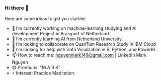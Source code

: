 ### Hi there 👋

Here are some ideas to get you started:

- 🔭 I’m currently working on machine-learning studying and AI development Project in Brainport of Netherland. 
- 🌱 I’m currently learning AI from Netherland University. 
- 👯 I’m looking to collaborate on QuanTum Research Study in IBM Cloud
- 🤔 I’m looking for help with Data Visulization in R, Python, and PowerBI. 
- 📫 How to reach me: nguyenmark140@gmail.com | Linkedin Mark Nguyen
- 😄 Pronouns: "M.A.R.K" 
- ⚡ Interest: Practice Meditation. 

<!--
**MarkRichers/MarkRichers** is a ✨ _special_ ✨ repository because its `README.md` (this file) appears on your GitHub profile.
-->
